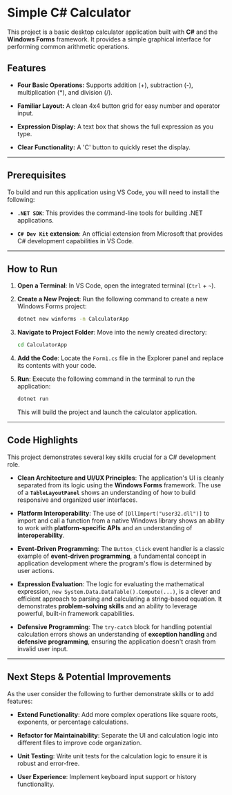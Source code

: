 # Simple C# Calculator

This project is a basic desktop calculator application built with **C#** and the **Windows Forms** framework. It provides a simple graphical interface for performing common arithmetic operations.

## Features

* **Four Basic Operations:** Supports addition (+), subtraction (-), multiplication (\*), and division (/).

* **Familiar Layout:** A clean 4x4 button grid for easy number and operator input.

* **Expression Display:** A text box that shows the full expression as you type.

* **Clear Functionality:** A 'C' button to quickly reset the display.

---

## Prerequisites

To build and run this application using VS Code, you will need to install the following:

* **`.NET SDK`**: This provides the command-line tools for building .NET applications.

* **`C# Dev Kit` extension**: An official extension from Microsoft that provides C# development capabilities in VS Code.

---

## How to Run

1. **Open a Terminal**: In VS Code, open the integrated terminal (`Ctrl` + `~`).

2. **Create a New Project**: Run the following command to create a new Windows Forms project:

   ```bash
   dotnet new winforms -n CalculatorApp
   ```

3. **Navigate to Project Folder**: Move into the newly created directory:

   ```bash
   cd CalculatorApp
   ```

4. **Add the Code**: Locate the `Form1.cs` file in the Explorer panel and replace its contents with your code.

5. **Run**: Execute the following command in the terminal to run the application:

   ```bash
   dotnet run
   ```

   This will build the project and launch the calculator application.

---

## Code Highlights

This project demonstrates several key skills crucial for a C# development role.

* **Clean Architecture and UI/UX Principles**: The application's UI is cleanly separated from its logic using the **Windows Forms** framework. The use of a **`TableLayoutPanel`** shows an understanding of how to build responsive and organized user interfaces.

* **Platform Interoperability**: The use of `[DllImport("user32.dll")]` to import and call a function from a native Windows library shows an ability to work with **platform-specific APIs** and an understanding of **interoperability**.

* **Event-Driven Programming**: The `Button_Click` event handler is a classic example of **event-driven programming**, a fundamental concept in application development where the program's flow is determined by user actions.

* **Expression Evaluation**: The logic for evaluating the mathematical expression, `new System.Data.DataTable().Compute(...)`, is a clever and efficient approach to parsing and calculating a string-based equation. It demonstrates **problem-solving skills** and an ability to leverage powerful, built-in framework capabilities.

* **Defensive Programming**: The `try-catch` block for handling potential calculation errors shows an understanding of **exception handling** and **defensive programming**, ensuring the application doesn't crash from invalid user input.

---

## Next Steps & Potential Improvements

As the user consider the following to further demonstrate skills or to add features:

* **Extend Functionality**: Add more complex operations like square roots, exponents, or percentage calculations.

* **Refactor for Maintainability**: Separate the UI and calculation logic into different files to improve code organization.

* **Unit Testing**: Write unit tests for the calculation logic to ensure it is robust and error-free.

* **User Experience**: Implement keyboard input support or history functionality.
